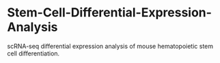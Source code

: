 # Stem-Cell-Differential-Expression-Analysis
scRNA-seq differential expression analysis of mouse hematopoietic stem cell differentiation.
